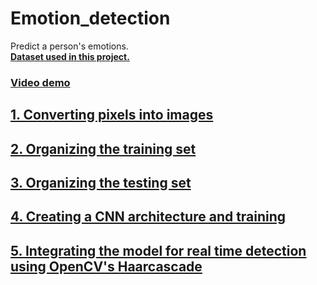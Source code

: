 # Emotion_detection  
  
  
Predict a person's emotions.  
[**Dataset used in this project.**](https://www.kaggle.com/c/challenges-in-representation-learning-facial-expression-recognition-challenge/data?fbclid=IwAR3kIKU9g0paq8AEqmPfJEk-sdAM_KluF2dhl06Clnr7uoUvG9unXo3s05s)  
  
### [**Video demo**](https://www.youtube.com/watch?v=sVH6bd0JImo&feature=youtu.be)  
  
## [1. Converting pixels into images](https://github.com/OussemaHdr/Emotion_detection/blob/master/utils/Converter.py)  
  
## [2. Organizing the training set](https://github.com/OussemaHdr/Emotion_detection/blob/master/utils/Orginizer(Train).py)  
  
## [3. Organizing the testing set](https://github.com/OussemaHdr/Emotion_detection/blob/master/utils/Orginizer(Train).py)  
  
## [4. Creating a CNN architecture and training](https://github.com/OussemaHdr/Emotion_detection/blob/master/utils/model.py)  
  
## [5. Integrating the model for real time detection using OpenCV's Haarcascade](https://github.com/OussemaHdr/Emotion_detection/blob/master/utils/model.py)
